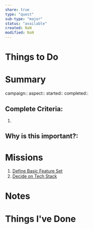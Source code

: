 ```yaml
---
share: true
type: "quest"
sub-type: "major"
status: "available"
created: NaN 
modified: NaN
---
```

 
 
# Things to Do
# Summary
campaign::
aspect::
started:: 
completed::
## Complete Criteria:
1. 

## Why is this important?:

# Missions
1. [Define Basic Feature Set](./Define%20Basic%20Feature%20Set.md)
2. [Decide on Tech Stack](Decide%20on%20Tech%20Stack.md)

# Notes

# Things I've Done